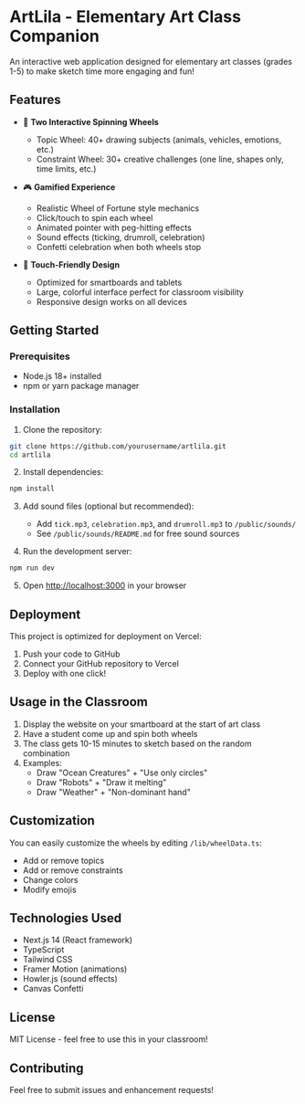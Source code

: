 # ArtLila - Elementary Art Class Companion

An interactive web application designed for elementary art classes (grades 1-5) to make sketch time more engaging and fun!

## Features

- 🎨 **Two Interactive Spinning Wheels**
  - Topic Wheel: 40+ drawing subjects (animals, vehicles, emotions, etc.)
  - Constraint Wheel: 30+ creative challenges (one line, shapes only, time limits, etc.)
  
- 🎮 **Gamified Experience**
  - Realistic Wheel of Fortune style mechanics
  - Click/touch to spin each wheel
  - Animated pointer with peg-hitting effects
  - Sound effects (ticking, drumroll, celebration)
  - Confetti celebration when both wheels stop
  
- 📱 **Touch-Friendly Design**
  - Optimized for smartboards and tablets
  - Large, colorful interface perfect for classroom visibility
  - Responsive design works on all devices

## Getting Started

### Prerequisites
- Node.js 18+ installed
- npm or yarn package manager

### Installation

1. Clone the repository:
```bash
git clone https://github.com/yourusername/artlila.git
cd artlila
```

2. Install dependencies:
```bash
npm install
```

3. Add sound files (optional but recommended):
   - Add `tick.mp3`, `celebration.mp3`, and `drumroll.mp3` to `/public/sounds/`
   - See `/public/sounds/README.md` for free sound sources

4. Run the development server:
```bash
npm run dev
```

5. Open [http://localhost:3000](http://localhost:3000) in your browser

## Deployment

This project is optimized for deployment on Vercel:

1. Push your code to GitHub
2. Connect your GitHub repository to Vercel
3. Deploy with one click!

## Usage in the Classroom

1. Display the website on your smartboard at the start of art class
2. Have a student come up and spin both wheels
3. The class gets 10-15 minutes to sketch based on the random combination
4. Examples:
   - Draw "Ocean Creatures" + "Use only circles"
   - Draw "Robots" + "Draw it melting"
   - Draw "Weather" + "Non-dominant hand"

## Customization

You can easily customize the wheels by editing `/lib/wheelData.ts`:
- Add or remove topics
- Add or remove constraints
- Change colors
- Modify emojis

## Technologies Used

- Next.js 14 (React framework)
- TypeScript
- Tailwind CSS
- Framer Motion (animations)
- Howler.js (sound effects)
- Canvas Confetti

## License

MIT License - feel free to use this in your classroom!

## Contributing

Feel free to submit issues and enhancement requests!